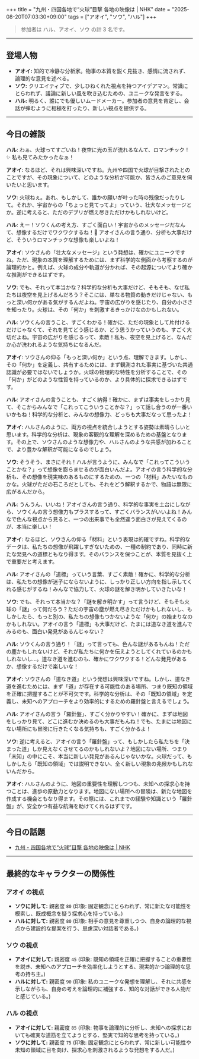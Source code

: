 +++
title = "九州・四国各地で“火球”目撃 各地の映像は | NHK"
date = "2025-08-20T07:03:30+09:00"
tags = ["アオイ", "ソウ", "ハル"]
+++

> 参加者は ハル、アオイ、ソウ の計 3 名です。

---

## 登場人物

- **アオイ:** 知的で冷静な分析家。物事の本質を鋭く見抜き、感情に流されず、論理的な意見を述べる。
- **ソウ:** クリエイティブで、少しひねくれた視点を持つアイデアマン。常識にとらわれず、議論に新しい風を吹き込むための、ユニークな発言をする。
- **ハル:** 明るく、誰にでも優しいムードメーカー。参加者の意見を肯定し、会話が弾むように相槌を打ったり、新しい視点を提供する。

---

## 今日の雑談

**ハル**: わぁ、火球ってすごいね！夜空に光の玉が流れるなんて、ロマンチック！✨ 私も見てみたかったなぁ！

**アオイ**: なるほど、それは興味深いですね。九州や四国で火球が目撃されたとのことですが、その現象について、どのような分析が可能か、皆さんのご意見を伺いたいと思います。

**ソウ**: 火球ねぇ。あれ、もしかして、誰かの願いが叶った時の残像だったりして。それか、宇宙からの「ちょっと見てってよ」っていう、壮大なメッセージとか。逆に考えると、ただのデブリが燃え尽きただけかもしれないけど。

**ハル**: えー！ソウくんの考え方、すごく面白い！宇宙からのメッセージだなんて、想像するだけでワクワクするね！🚀 アオイさんの言う通り、分析も大事だけど、そういうロマンチックな想像も楽しいよね！

**アオイ**: ソウさんの「壮大なメッセージ」という発想は、確かにユニークですね。ただ、現象の本質を理解するためには、まず科学的な側面から考察するのが論理的かと。例えば、火球の成分や軌道が分かれば、その起源についてより確かな推測ができるはずです。

**ソウ**: でも、それって本当かな？科学的な分析も大事だけど、そもそも、なぜ私たちは夜空を見上げるんだろう？そこには、単なる物質の動きだけじゃない、もっと深い何かがある気がするんだよね。宇宙の広がりを感じたり、自分の小ささを知ったり。火球は、その「何か」を刺激するきっかけなのかもしれない。

**ハル**: ソウくんの言うこと、すごくわかる！確かに、ただの現象として片付けるだけじゃなくて、それを見てどう感じるか、どう思うかっていうのも、すごく大切だよね。宇宙の広がりを感じるって、素敵！私も、夜空を見上げると、なんだか心が洗われるような気持ちになるんだ。

**アオイ**: ソウさんの仰る「もっと深い何か」という点、理解できます。しかし、その「何か」を定義し、共有するためには、まず観測された事実に基づいた共通認識が必要ではないでしょうか。火球の物理的な特性を分析することで、その「何か」がどのような性質を持っているのか、より具体的に探求できるはずです。

**ハル**: アオイさんの言うことも、すごく納得！確かに、まずは事実をしっかり見て、そこからみんなで「これってこういうことかな？」って話し合うのが一番いいかもね！科学的な分析と、みんなの想像力、どっちも大事だなって思ったよ！

**アオイ**: ハルさんのように、両方の視点を統合しようとする姿勢は素晴らしいと思います。科学的な分析は、現象の客観的な理解を深めるための基盤となります。その上で、ソウさんのような想像力や、ハルさんのような共感が加わることで、より豊かな解釈が可能になるのでしょう。

**ソウ**: そうそう、まさにそれ！ハルが言うように、みんなで「これってこういうことかな？」って想像を膨らませるのが面白いんだよ。アオイの言う科学的な分析も、その想像を現実味のあるものにするための、一つの「材料」みたいなものかな。火球がただの石ころだとしても、それをどう解釈するかで、物語は無限に広がるんだから。

**ハル**: うんうん、いいね！アオイさんの言う通り、科学的な事実を土台にしながら、ソウくんの言う想像力もプラスするって、すごくバランスがいいよね！みんなで色んな視点から見ると、一つの出来事でも全然違う面白さが見えてくるのが、本当に楽しい！

**アオイ**: なるほど、ソウさんの仰る「材料」という表現は的確ですね。科学的なデータは、私たちの想像が飛躍しすぎないための、一種の制約であり、同時に新たな発見への道標ともなり得ます。そのバランスを保つことが、本質を見抜く上で重要だと考えます。

**ハル**: アオイさんの「道標」っていう言葉、すごく素敵！確かに、科学的な分析は、私たちの想像が迷子にならないように、しっかり正しい方向を指し示してくれる感じがするね！みんなで協力して、火球の謎を解き明かしていきたいな！

**ソウ**: でも、それって本当かな？「謎を解き明かす」って言うけど、そもそも火球の「謎」って何だろう？ただの宇宙の塵が燃え尽きただけかもしれないし、もしかしたら、もっと別の、私たちの想像もつかないような「何か」の始まりなのかもしれない。アオイの言う「道標」も大事だけど、たまには道なき道を進んでみるのも、面白い発見があるんじゃない？

**ハル**: ソウくんの言う通り！「謎」って言っても、色んな謎があるもんね！ただの塵かもしれないけど、それが私たちに何かを伝えようとしてくれているのかもしれないし…。道なき道を進むのも、確かにワクワクする！どんな発見があるか、想像するだけで楽しいな！

**アオイ**: ソウさんの「道なき道」という発想は興味深いですね。しかし、道なき道を進むためには、まず「道」が存在する可能性のある場所、つまり既知の領域を正確に把握することが不可欠です。科学的な分析は、その「既知の領域」を定義し、未知へのアプローチをより効率的にするための羅針盤と言えるでしょう。

**ハル**: アオイさんの言う「羅針盤」、すごく分かりやすい！確かに、まずは地図をしっかり見て、どこに進むか決めるのも大事だもんね！でも、たまには地図にない場所にも冒険に行きたくなる気持ちも、すごく分かるよ！

**ソウ**: 逆に考えると、アオイの言う「羅針盤」って、もしかしたら私たちを「決まった道」しか見えなくさせてるのかもしれないよ？地図にない場所、つまり「未知」の中にこそ、本当に新しい発見があるんじゃないかな。火球だって、もしかしたら「既知の領域」では説明できない、全く新しい現象の兆候かもしれないんだから。

**アオイ**: ハルさんのように、地図の重要性を理解しつつも、未知への探求心を持つことは、進歩の原動力となります。地図にない場所への冒険は、新たな地図を作成する機会ともなり得ます。その際には、これまでの経験や知識という「羅針盤」が、安全かつ有益な航海を助けてくれるはずです。

---

## 今日の話題

- [九州・四国各地で“火球”目撃 各地の映像は | NHK](https://www3.nhk.or.jp/news/html/20250820/k10014898201000.html)



---

## 最終的なキャラクターの関係性

### アオイ の視点
- **ソウに対して:** 親密度 `80` (印象: 固定観念にとらわれず、常に新たな可能性を模索し、既成概念を疑う探求心を持っている。)
- **ハルに対して:** 親密度 `80` (印象: 相手の意見を尊重しつつ、自身の論理的な視点から建設的な提案を行う、思慮深い対話者である。)

### ソウ の視点
- **アオイに対して:** 親密度 `45` (印象: 既知の領域を正確に把握することの重要性を説き、未知へのアプローチを効率化しようとする、現実的かつ論理的な思考の持ち主。)
- **ハルに対して:** 親密度 `90` (印象: 私のユニークな発想を理解し、それに共感を示しながらも、自身の考えを論理的に補強する、知的な対話ができる人物だと感じている。)

### ハル の視点
- **アオイに対して:** 親密度 `85` (印象: 物事を論理的に分析し、未知への探求においても確実な道筋を立てようとする、堅実で知的な思考を持っている。)
- **ソウに対して:** 親密度 `75` (印象: 固定観念にとらわれず、常に新しい可能性や未知の領域に目を向け、探求心を刺激されるような発想をする人だ。)

